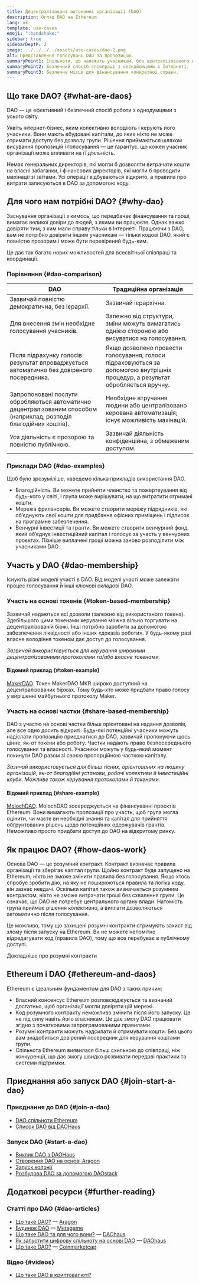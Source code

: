 ```yaml
---
title: Децентралізовані автономні організації (DAO)
description: Огляд DAO на Ethereum
lang: uk
template: use-cases
emoji: ":handshake:"
sidebar: true
sidebarDepth: 2
image: ../../../../assets/use-cases/dao-2.png
alt: Представлення голосувань DAO за пропозицію.
summaryPoint1: Спільноти, що належать учасникам, без централізованого керування.
summaryPoint2: Безпечний спосіб співпраці з незнайомцями в Інтернеті.
summaryPoint3: Безпечне місце для фінансування конкретної справи.
---
```


## Що таке DAO? {#what-are-daos}

DAO — це ефективний і безпечний спосіб роботи з однодумцями з усього світу.

Уявіть інтернет-бізнес, яким колективно володіють і керують його учасники. Вони мають вбудовані капітали, до яких ніхто не може отримати доступу без дозволу групи. Рішення приймаються шляхом висування пропозицій і голосування — це гарантує, що кожен учасник організації може впливати на її діяльність.

Немає генеральних директорів, які могли б дозволяти витрачати кошти на власні забаганки, і фінансових директорів, які могли б проводити махінації зі звітами. Усі операції відбуваються відкрито, а правила про витрати записуються в DAO за допомогою коду.

## Для чого нам потрібні DAO? {#why-dao}

Заснування організації з кимось, що передбачає фінансування та гроші, вимагає великої довіри до людей, з якими ви працюєте. Однак важко довіряти тим, з ким мали справу тільки в Інтернеті. Працюючи з DAO, вам не потрібно довіряти іншим учасникам — тільки кодові DAO, який є повністю прозорим і може бути перевірений будь-ким.

Це дає так багато нових можливостей для всесвітньої співпраці та координації.

### Порівняння {#dao-comparison}

| DAO                                                                                                                 | Традиційна організація                                                                                                        |
| ------------------------------------------------------------------------------------------------------------------- | ----------------------------------------------------------------------------------------------------------------------------- |
| Зазвичай повністю демократична, без ієрархії.                                                                       | Зазвичай ієрархічна.                                                                                                          |
| Для внесення змін необхідне голосування учасників.                                                                  | Залежно від структури, зміни можуть вимагатись однією стороною або висуватися на голосування.                                 |
| Після підрахунку голосів результат впроваджується автоматично без довіреного посередника.                           | Якщо дозволено провести голосування, голоси підраховуються за допомогою внутрішніх процедур, а результат обробляється вручну. |
| Запропоновані послуги обробляються автоматично децентралізованим способом (наприклад, розподіл благодійних коштів). | Необхідне втручання людини або централізовано керована автоматизація; існує можливість махінацій.                             |
| Уся діяльність є прозорою та повністю публічною.                                                                    | Зазвичай діяльність конфіденційна, з обмеженим доступом.                                                                      |

### Приклади DAO {#dao-examples}

Щоб було зрозуміліше, наведемо кілька прикладів використання DAO.

- Благодійність. Ви можете прийняти членство та пожертвування від будь-кого у світі, і група може вирішувати, на що витратити отримані кошти.
- Мережа фрилансерів. Ви можете створити мережу підрядників, які об’єднують свої кошти для придбання офісних приміщень і підписок на програмне забезпечення.
- Венчурні інвестиції та гранти. Ви можете створити венчурний фонд, який об’єднує інвестиційний капітал і голосує за участь у венчурних проєктах. Пізніше виплачені гроші можна заново розподілити між учасниками DAO.

## Участь у DAO {#dao-membership}

Існують різні моделі участі в DAO. Від моделі участі може залежати процес голосування й інші ключові складові DAO.

### Участь на основі токенів {#token-based-membership}

Зазвичай надаються всі дозволи (залежно від використаного токена). Здебільшого цими токенами керування можна вільно торгувати на децентралізованій біржі. Інші потрібно заробити за допомогою забезпечення ліквідності або інших «доказів роботи». У будь-якому разі власне володіння токеном дає доступ до голосування.

_Зазвичай використовується для керування широкими децентралізованими протоколами та/або власне токенами._

#### Відомий приклад {#token-example}

[MakerDAO](https://makerdao.com). Токен MakerDAO MKR широко доступний на децентралізованих біржах. Тому будь-хто може придбати право голосу у вирішенні майбутнього протоколу Maker.

### Участь на основі частки {#share-based-membership}

DAO з участю на основі частки більш орієнтовані на надання дозволів, але все одно досить відкриті. Будь-які потенційні учасники можуть надіслати пропозицію приєднатися до DAO, зазвичай пропонуючи щось цінне, як-от токени або роботу. Частки надають право безпосереднього голосування та власності. Учасники можуть у будь-який момент покинути DAO разом зі своєю пропорційною часткою капіталу.

_Зазичай використовується для більш тісних, орієнтованих на людину організацій, як-от благодійні установи, робочі колективи й інвестиційні клуби. Можливе також керування протоколами й токенами._

#### Відомий приклад {#share-example}

[MolochDAO](http://molochdao.com/). MolochDAO зосереджується на фінансуванні проєктів Ethereum. Вони вимагають пропозиції про участь, щоб група могла оцінити, чи маєте ви необхідні знання та капітал для прийняття обґрунтованих рішень щодо потенційних одержувачів грантів. Неможливо просто придбати доступ до DAO на відкритому ринку.

## Як працює DAO? {#how-daos-work}

Основа DAO — це розумний контракт. Контракт визначає правила організації та зберігає капітал групи. Щойно контракт буде запущено на Ethereum, ніхто не зможе змінити правила без голосування. Якщо хтось спробує зробити дію, на яку не поширюються правила та логіка коду, він зазнає невдачі. Оскільки капітал також визначається розумним контрактом, ніхто не зможе витрачати гроші без схвалення групи. Це означає, що DAO не потребує центрального органу влади. Натомість група приймає рішення колективно, а виплати дозволяються автоматично після голосування.

Це можливо, тому що захищені розумні контракти отримують захист від злому після запуску на Ethereum. Ви не можете непомітно відредагувати код (правила DAO), тому що все перебуває в публічному доступі.

<DocLink to="/smart-contracts/">
  Докладніше про розумні контракти
</DocLink>

## Ethereum і DAO {#ethereum-and-daos}

Ethereum є ідеальним фундаментом для DAO з таких причин:

- Власний консенсус Ethereum розповсюджується та визнаний достатньо, щоб організації могли довіряти цій мережі.
- Код розумного контракту неможливо змінити після його запуску. Це не під силу навіть його власникам. Це дає змогу DAO працювати згідно з початковими запрограмованими правилами.
- Розумні контракти можуть надсилати й отримувати кошти. Без цього вам знадобиться довірений посередник для керування коштами групи.
- Спільнота Ethereum виявилася більш схильною до співпраці, ніж конкуренції, що дає змогу швидко розвивати передові практики та системи підтримки.

## Приєднання або запуск DAO {#join-start-a-dao}

### Приєднання до DAO {#join-a-dao}

- [DAO спільноти Ethereum](/community/get-involved/#decentralized-autonomous-organizations-daos)
- [Список DAO від DAOHaus](https://app.daohaus.club/explore)

### Запуск DAO {#start-a-dao}

- [Виклик DAO з DAOHaus](https://app.daohaus.club/summon)
- [Створення DAO на основі Aragon](https://aragon.org/product)
- [Запуск колонії](https://colony.io/)
- [Розбудова DAO за допомогою DAOstack](https://daostack.io/)

## Додаткові ресурси {#further-reading}

### Статті про DAO {#dao-articles}

- [Що таке DAO?](https://aragon.org/dao) — [Aragon](https://aragon.org/)
- [Будинок DAO](https://wiki.metagame.wtf/docs/great-houses/house-of-daos) — [Metagame](https://wiki.metagame.wtf/)
- [Що таке DAO та для чого вони?](https://daohaus.substack.com/p/-what-is-a-dao-and-what-is-it-for) — [DAOhaus](https://daohaus.club/)
- [Як запустити цифрову спільноту на основі DAO](https://daohaus.substack.com/p/four-and-a-half-steps-to-start-a) — [DAOhaus](https://daohaus.club/)
- [Що таке DAO?](https://coinmarketcap.com/alexandria/article/what-is-a-dao) — [Coinmarketcap](https://coinmarketcap.com)

### Відео {#videos}

- [Що таке DAO в криптовалюті?](https://youtu.be/KHm0uUPqmVE)

